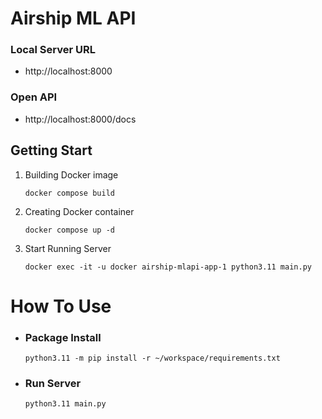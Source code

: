 # Airship ML API

### Local Server URL
- http://localhost:8000
### Open API
- http://localhost:8000/docs

## Getting Start

1. Building Docker image

    `docker compose build`

2. Creating Docker container

    `docker compose up -d`

3. Start Running Server
    
    `docker exec -it -u docker airship-mlapi-app-1 python3.11 main.py`

# How To Use

- ### Package Install

    `python3.11 -m pip install -r ~/workspace/requirements.txt`

- ### Run Server
    `python3.11 main.py`